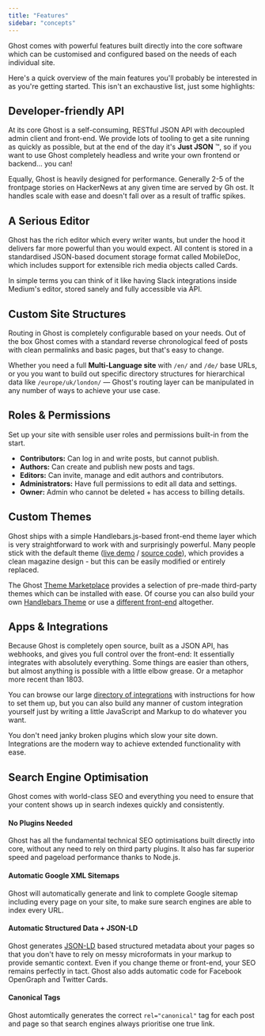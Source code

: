 ```yaml
---
title: "Features"
sidebar: "concepts"
---
```


Ghost comes with powerful features built directly into the core software which can be customised and configured based on the needs of each individual site.

Here's a quick overview of the main features you'll probably be interested in as you're getting started. This isn't an exchaustive list, just some highlights:


## Developer-friendly API

At its core Ghost is a self-consuming, RESTful JSON API with decoupled admin client and front-end. We provide lots of tooling to get a site running as quickly as possible, but at the end of the day it's **Just JSON** ™️, so if you want to use Ghost completely headless and write your own frontend or backend... you can!

Equally, Ghost is heavily designed for performance. Generally 2-5 of the frontpage stories on HackerNews at any given time are served by Gh ost. It handles scale with ease and doesn't fall over as a result of traffic spikes.


## A Serious Editor

Ghost has the rich editor which every writer wants, but under the hood it delivers far more powerful than you would expect. All content is stored in a standardised JSON-based document storage format called MobileDoc, which includes support for extensible rich media objects called Cards.

In simple terms you can think of it like having Slack integrations inside Medium's editor, stored sanely and fully accessible via API.


## Custom Site Structures

Routing in Ghost is completely configurable based on your needs. Out of the box Ghost comes with a standard reverse chronological feed of posts with clean permalinks and basic pages, but that's easy to change.

Whether you need a full **Multi-Language site** with `/en/` and `/de/` base URLs, or you you want to build out specific directory structures for hierarchical data like `/europe/uk/london/` — Ghost's routing layer can be manipulated in any number of ways to achieve your use case.


## Roles & Permissions

Set up your site with sensible user roles and permissions built-in from the start.

- **Contributors:** Can log in and write posts, but cannot publish.
- **Authors:** Can create and publish new posts and tags.
- **Editors:** Can invite, manage and edit authors and contributors.
- **Administrators:** Have full permissions to edit all data and settings.
- **Owner:** Admin who cannot be deleted + has access to billing details.


## Custom Themes

Ghost ships with a simple Handlebars.js-based front-end theme layer which is very straightforward to work with and surprisingly powerful. Many people stick with the default theme ([live demo](https://demo.ghost.io) / [source code](https://github.com/tryghost/casper)), which provides a clean magazine design - but this can be easily modified or entirely replaced. 

The Ghost [Theme Marketplace](https://marketplace.ghost.org) provides a selection of pre-made third-party themes which can be installed with ease. Of course you can also build your own [Handlebars Theme](/api/handlebars-themes/) or use a [different front-end](/api/) altogether.


## Apps & Integrations

Because Ghost is completely open source, built as a JSON API, has webhooks, and gives you full control over the front-end: It essentially integrates with absolutely everything. Some things are easier than others, but almost anything is possible with a little elbow grease. Or a metaphor more recent than 1803.

You can browse our large [directory of integrations](/integrations/) with instructions for how to set them up, but you can also build any manner of custom integration yourself just by writing a little JavaScript and Markup to do whatever you want.

You don't need janky broken plugins which slow your site down. Integrations are the modern way to achieve extended functionality with ease.


## Search Engine Optimisation

Ghost comes with world-class SEO and everything you need to ensure that your content shows up in search indexes quickly and consistently.

#### No Plugins Needed

Ghost has all the fundamental technical SEO optimisations built directly into core, without any need to rely on third party plugins. It also has far superior speed and pageload performance thanks to Node.js.

#### Automatic Google XML Sitemaps

Ghost will automatically generate and link to complete Google sitemap including every page on your site, to make sure search engines are able to index every URL.

#### Automatic Structured Data + JSON-LD

Ghost generates [JSON-LD](https://developers.google.com/search/docs/guides/intro-structured-data) based structured metadata about your pages so that you don't have to rely on messy microformats in your markup to provide semantic context. Even if you change theme or front-end, your SEO remains perfectly in tact. Ghost also adds automatic code for Facebook OpenGraph and Twitter Cards.

#### Canonical Tags

Ghost automtically generates the correct `rel="canonical"` tag for each post and page so that search engines always prioritise one true link.




